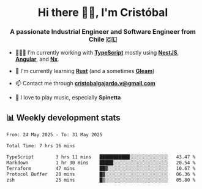 <h1 align="center">Hi there ✌🏻, I'm Cristóbal</h1>
<h3 align="center">A passionate Industrial Engineer and Software Engineer from Chile 🇨🇱</h3>

- 🧑🏻‍💻 I’m currently working with **[TypeScript](https://www.typescriptlang.org)** mostly using **[NestJS](https://nestjs.com)**, **[Angular](https://angular.io)**, and **[Nx](https://nx.dev)**.

- 🌱 I'm currently learning **[Rust](https://www.rust-lang.org)** (and a sometimes **[Gleam](https://gleam.run/)**)

- 📫 Contact me through **cristobalgajardo.v@gmail.com**

- 🎸 I love to play music, especially **Spinetta**

## 📊 Weekly development stats

<!--START_SECTION:waka-->

```txt
From: 24 May 2025 - To: 31 May 2025

Total Time: 7 hrs 16 mins

TypeScript        3 hrs 11 mins   ███████████░░░░░░░░░░░░░░   43.47 %
Markdown          1 hr 30 mins    █████░░░░░░░░░░░░░░░░░░░░   20.54 %
Terraform         47 mins         ██▓░░░░░░░░░░░░░░░░░░░░░░   10.67 %
Protocol Buffer   28 mins         █▓░░░░░░░░░░░░░░░░░░░░░░░   06.36 %
zsh               25 mins         █▒░░░░░░░░░░░░░░░░░░░░░░░   05.80 %
```

<!--END_SECTION:waka-->
